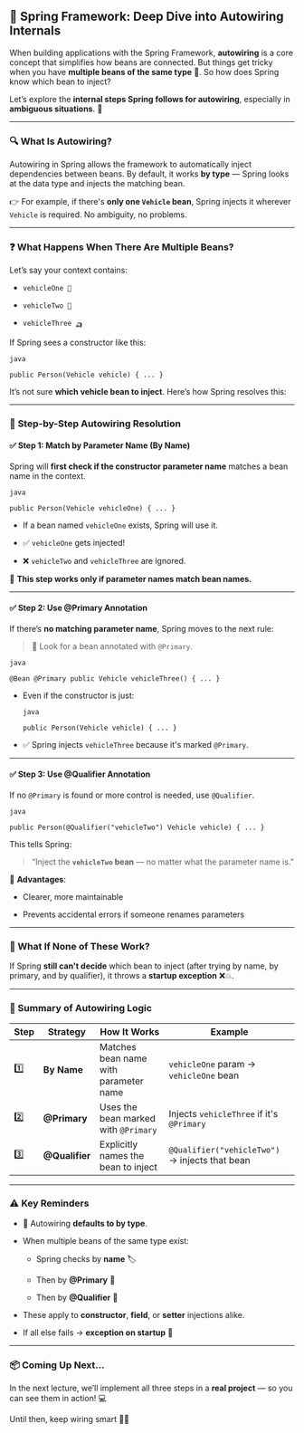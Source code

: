 ## 🔁 Spring Framework: Deep Dive into Autowiring Internals

When building applications with the Spring Framework, **autowiring** is a core concept that simplifies how beans are connected. But things get tricky when you have **multiple beans of the same type** 😬. So how does Spring know which bean to inject?

Let’s explore the **internal steps Spring follows for autowiring**, especially in **ambiguous situations**. 🧠

---

### 🔍 What Is Autowiring?

Autowiring in Spring allows the framework to automatically inject dependencies between beans. By default, it works **by type** — Spring looks at the data type and injects the matching bean.

👉 For example, if there's **only one `Vehicle` bean**, Spring injects it wherever `Vehicle` is required. No ambiguity, no problems.

---

### ❓ What Happens When There Are Multiple Beans?

Let’s say your context contains:

- `vehicleOne 🚗`
    
- `vehicleTwo 🚙`
    
- `vehicleThree 🛺`
    

If Spring sees a constructor like this:

`java`

`public Person(Vehicle vehicle) { ... }`

It’s not sure **which vehicle bean to inject**. Here’s how Spring resolves this:

---

### 🧭 **Step-by-Step Autowiring Resolution**

#### **✅ Step 1: Match by Parameter Name (By Name)**

Spring will **first check if the constructor parameter name** matches a bean name in the context.

`java`

`public Person(Vehicle vehicleOne) { ... }`

- If a bean named `vehicleOne` exists, Spring will use it.
    
- ✅ `vehicleOne` gets injected!
    
- ❌ `vehicleTwo` and `vehicleThree` are ignored.
    

📌 **This step works only if parameter names match bean names.**

---

#### **✅ Step 2: Use @Primary Annotation**

If there’s **no matching parameter name**, Spring moves to the next rule:

> 🔎 Look for a bean annotated with `@Primary`.

`java`

`@Bean @Primary public Vehicle vehicleThree() { ... }`

- Even if the constructor is just:
    
    `java`
    
    `public Person(Vehicle vehicle) { ... }`
    
- ✅ Spring injects `vehicleThree` because it's marked `@Primary`.
    

---

#### **✅ Step 3: Use @Qualifier Annotation**

If no `@Primary` is found or more control is needed, use `@Qualifier`.

`java`

`public Person(@Qualifier("vehicleTwo") Vehicle vehicle) { ... }`

This tells Spring:

> “Inject the **`vehicleTwo` bean** — no matter what the parameter name is.”

📌 **Advantages**:

- Clearer, more maintainable
    
- Prevents accidental errors if someone renames parameters
    

---

### 🚫 What If None of These Work?

If Spring **still can't decide** which bean to inject (after trying by name, by primary, and by qualifier), it throws a **startup exception** ❌💥.

---

### 🧠 Summary of Autowiring Logic

|Step|Strategy|How It Works|Example|
|---|---|---|---|
|1️⃣|**By Name**|Matches bean name with parameter name|`vehicleOne` param → `vehicleOne` bean|
|2️⃣|**@Primary**|Uses the bean marked with `@Primary`|Injects `vehicleThree` if it's `@Primary`|
|3️⃣|**@Qualifier**|Explicitly names the bean to inject|`@Qualifier("vehicleTwo")` → injects that bean|

---

### ⚠️ Key Reminders

- 🔧 Autowiring **defaults to by type**.
    
- When multiple beans of the same type exist:
    
    - Spring checks by **name** 🏷️
        
    - Then by **@Primary** 📌
        
    - Then by **@Qualifier** 🎯
        
- These apply to **constructor**, **field**, or **setter** injections alike.
    
- If all else fails → **exception on startup** 🚨
    

---

### 📦 Coming Up Next...

In the next lecture, we’ll implement all three steps in a **real project** — so you can see them in action! 💻

Until then, keep wiring smart 🔌😉